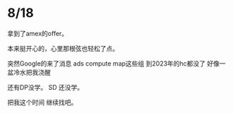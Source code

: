 # 8/18

拿到了amex的offer。

本来挺开心的，心里那根弦也轻松了点。

突然Google的来了消息 ads compute map这些组 到2023年的hc都没了 好像一盆冷水把我浇醒

还有DP没学。 SD 还没学。

把我这个时间 继续找吧。
